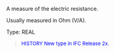 A measure of the electric resistance.

Usually measured in Ohm (V/A).

Type: REAL

> <font size="-1" color="#0000FF">HISTORY New type in IFC Release 2x.
</font>